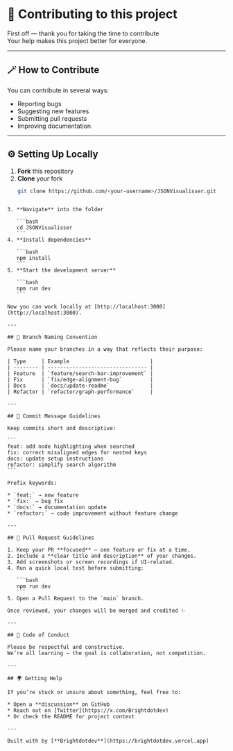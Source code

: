 
# 🤝 Contributing to this project

First off — thank you for taking the time to contribute  
Your help makes this project better for everyone.

---

## 🪄 How to Contribute

You can contribute in several ways:

-  Reporting bugs  
-  Suggesting new features  
-  Submitting pull requests  
-  Improving documentation  

---

## ⚙️ Setting Up Locally

1. **Fork** this repository  
2. **Clone** your fork  
   ```bash
   git clone https://github.com/<your-username>/JSONVisualisser.git
````

3. **Navigate** into the folder

   ```bash
   cd JSONVisualisser
   ```
4. **Install dependencies**

   ```bash
   npm install
   ```
5. **Start the development server**

   ```bash
   npm run dev
   ```

Now you can work locally at [http://localhost:3000](http://localhost:3000).

---

## 🌱 Branch Naming Convention

Please name your branches in a way that reflects their purpose:

| Type     | Example                          |
| -------- | -------------------------------- |
| Feature  | `feature/search-bar-improvement` |
| Fix      | `fix/edge-alignment-bug`         |
| Docs     | `docs/update-readme`             |
| Refactor | `refactor/graph-performance`     |

---

## 🧩 Commit Message Guidelines

Keep commits short and descriptive:

```
feat: add node highlighting when searched
fix: correct misaligned edges for nested keys
docs: update setup instructions
refactor: simplify search algorithm
```

Prefix keywords:

* `feat:` → new feature
* `fix:` → bug fix
* `docs:` → documentation update
* `refactor:` → code improvement without feature change

---

## 🧠 Pull Request Guidelines

1. Keep your PR **focused** — one feature or fix at a time.
2. Include a **clear title and description** of your changes.
3. Add screenshots or screen recordings if UI-related.
4. Run a quick local test before submitting:

   ```bash
   npm run dev
   ```
5. Open a Pull Request to the `main` branch.

Once reviewed, your changes will be merged and credited ✨

---

## 💬 Code of Conduct

Please be respectful and constructive.
We’re all learning — the goal is collaboration, not competition.

---

## 🌍 Getting Help

If you’re stuck or unsure about something, feel free to:

* Open a **discussion** on GitHub
* Reach out on [Twitter](https://x.com/Brightdotdev)
* Or check the README for project context

---

Built with by [**Brightdotdev**](https://brightdotdev.vercel.app)
